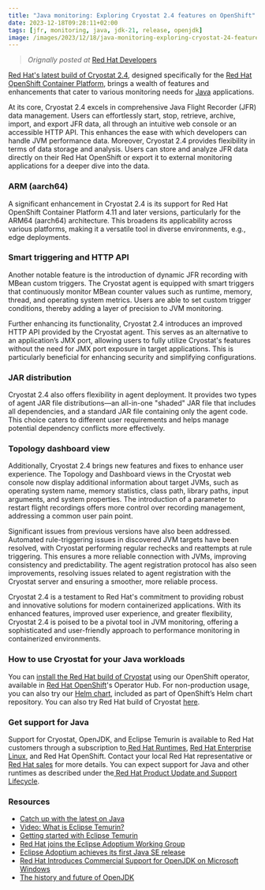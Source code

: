 ```yaml
---
title: "Java monitoring: Exploring Cryostat 2.4 features on OpenShift"
date: 2023-12-18T09:28:11+02:00
tags: [jfr, monitoring, java, jdk-21, release, openjdk]
image: /images/2023/12/18/java-monitoring-exploring-cryostat-24-features-openshift.jpeg
---
```


>  *Orignally posted at* [Red Hat Developers](https://developers.redhat.com/articles/2023/12/18/java-monitoring-exploring-cryostat-24-features-openshift)


[Red Hat's latest build of Cryostat 2.4](https://developers.redhat.com/products/cryostat/overview), designed specifically for the [Red Hat OpenShift Container Platform](https://developers.redhat.com/products/openshift/overview), brings a wealth of features and enhancements that cater to various monitoring needs for [Java](https://developers.redhat.com/java) applications.

At its core, Cryostat 2.4 excels in comprehensive Java Flight Recorder (JFR) data management. Users can effortlessly start, stop, retrieve, archive, import, and export JFR data, all through an intuitive web console or an accessible HTTP API. This enhances the ease with which developers can handle JVM performance data. Moreover, Cryostat 2.4 provides flexibility in terms of data storage and analysis. Users can store and analyze JFR data directly on their Red Hat OpenShift or export it to external monitoring applications for a deeper dive into the data.


### **ARM (aarch64)**

A significant enhancement in Cryostat 2.4 is its support for Red Hat OpenShift Container Platform 4.11 and later versions, particularly for the ARM64 (aarch64) architecture. This broadens its applicability across various platforms, making it a versatile tool in diverse environments, e.g., edge deployments.


### **Smart triggering and HTTP API**

Another notable feature is the introduction of dynamic JFR recording with MBean custom triggers. The Cryostat agent is equipped with smart triggers that continuously monitor MBean counter values such as runtime, memory, thread, and operating system metrics. Users are able to set custom trigger conditions, thereby adding a layer of precision to JVM monitoring.

Further enhancing its functionality, Cryostat 2.4 introduces an improved HTTP API provided by the Cryostat agent. This serves as an alternative to an application’s JMX port, allowing users to fully utilize Cryostat's features without the need for JMX port exposure in target applications. This is particularly beneficial for enhancing security and simplifying configurations.


### **JAR distribution**

Cryostat 2.4 also offers flexibility in agent deployment. It provides two types of agent JAR file distributions—an all-in-one "shaded" JAR file that includes all dependencies, and a standard JAR file containing only the agent code. This choice caters to different user requirements and helps manage potential dependency conflicts more effectively.


### **Topology dashboard view**

Additionally, Cryostat 2.4 brings new features and fixes to enhance user experience. The Topology and Dashboard views in the Cryostat web console now display additional information about target JVMs, such as operating system name, memory statistics, class path, library paths, input arguments, and system properties. The introduction of a parameter to restart flight recordings offers more control over recording management, addressing a common user pain point.

Significant issues from previous versions have also been addressed. Automated rule-triggering issues in discovered JVM targets have been resolved, with Cryostat performing regular rechecks and reattempts at rule triggering. This ensures a more reliable connection with JVMs, improving consistency and predictability. The agent registration protocol has also seen improvements, resolving issues related to agent registration with the Cryostat server and ensuring a smoother, more reliable process.

Cryostat 2.4 is a testament to Red Hat's commitment to providing robust and innovative solutions for modern containerized applications. With its enhanced features, improved user experience, and greater flexibility, Cryostat 2.4 is poised to be a pivotal tool in JVM monitoring, offering a sophisticated and user-friendly approach to performance monitoring in containerized environments. 


### **How to use Cryostat for your Java workloads**

You can [install the Red Hat build of Cryostat](https://access.redhat.com/documentation/en-us/red_hat_build_of_cryostat/2/html/getting_started_with_cryostat/installing-cryostat-on-openshift-using-an-operator_cryostat) using our OpenShift operator, available in [Red Hat OpenShift](https://developers.redhat.com/products/openshift/overview)'s Operator Hub.
For non-production usage, you can also try our [Helm chart](https://developers.redhat.com/articles/2022/06/20/install-cryostat-new-helm-chart), included as part of OpenShift’s Helm chart repository.
You can also try Red Hat build of Cryostat [here](https://developers.redhat.com/products/cryostat/getting-started).


### **Get support for Java**

Support for Cryostat, OpenJDK, and Eclipse Temurin is available to Red Hat customers through a subscription to[ Red Hat Runtimes](https://www.redhat.com/en/products/runtimes), [Red Hat Enterprise Linux](https://developers.redhat.com/products/rhel/overview), and Red Hat OpenShift. Contact your local Red Hat representative or[ Red Hat sales](https://www.redhat.com/en/about/contact/sales) for more details. You can expect support for Java and other runtimes as described under the[ Red Hat Product Update and Support Lifecycle](https://access.redhat.com/support/policy/updates/jboss_notes/).


### **Resources**



* [Catch up with the latest on Java](https://developers.redhat.com/java)
* [Video: What is Eclipse Temurin?](https://www.youtube.com/watch?v=rKG6nvk9xlE)
* [Getting started with Eclipse Temurin](https://access.redhat.com/documentation/en-us/openjdk/17/html-single/getting_started_with_eclipse_temurin/index)
* [Red Hat joins the Eclipse Adoptium Working Group](https://www.redhat.com/en/blog/red-hat-joins-eclipse-adoptium-working-group)
* [Eclipse Adoptium achieves its first Java SE release](https://www.redhat.com/en/blog/eclipse-adoptium-achieves-its-first-java-se-release)
* [Red Hat Introduces Commercial Support for OpenJDK on Microsoft Windows](https://www.redhat.com/en/about/press-releases/red-hat-introduces-commercial-support-openjdk-microsoft-windows)
* [The history and future of OpenJDK](https://www.redhat.com/en/blog/history-and-future-openjdk)
